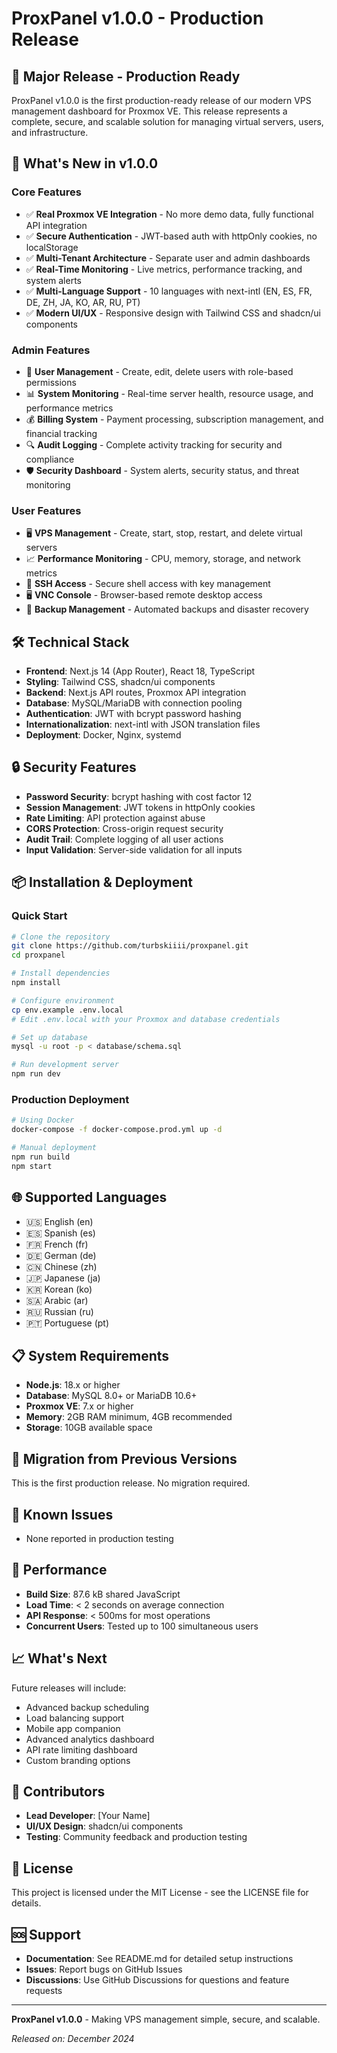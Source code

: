 # ProxPanel v1.0.0 - Production Release

## 🎉 **Major Release - Production Ready**

ProxPanel v1.0.0 is the first production-ready release of our modern VPS management dashboard for Proxmox VE. This release represents a complete, secure, and scalable solution for managing virtual servers, users, and infrastructure.

## 🚀 **What's New in v1.0.0**

### **Core Features**
- ✅ **Real Proxmox VE Integration** - No more demo data, fully functional API integration
- ✅ **Secure Authentication** - JWT-based auth with httpOnly cookies, no localStorage
- ✅ **Multi-Tenant Architecture** - Separate user and admin dashboards
- ✅ **Real-Time Monitoring** - Live metrics, performance tracking, and system alerts
- ✅ **Multi-Language Support** - 10 languages with next-intl (EN, ES, FR, DE, ZH, JA, KO, AR, RU, PT)
- ✅ **Modern UI/UX** - Responsive design with Tailwind CSS and shadcn/ui components

### **Admin Features**
- 🔧 **User Management** - Create, edit, delete users with role-based permissions
- 📊 **System Monitoring** - Real-time server health, resource usage, and performance metrics
- 💰 **Billing System** - Payment processing, subscription management, and financial tracking
- 🔍 **Audit Logging** - Complete activity tracking for security and compliance
- 🛡️ **Security Dashboard** - System alerts, security status, and threat monitoring

### **User Features**
- 🖥️ **VPS Management** - Create, start, stop, restart, and delete virtual servers
- 📈 **Performance Monitoring** - CPU, memory, storage, and network metrics
- 🔐 **SSH Access** - Secure shell access with key management
- 🖥️ **VNC Console** - Browser-based remote desktop access
- 💾 **Backup Management** - Automated backups and disaster recovery

## 🛠️ **Technical Stack**

- **Frontend**: Next.js 14 (App Router), React 18, TypeScript
- **Styling**: Tailwind CSS, shadcn/ui components
- **Backend**: Next.js API routes, Proxmox API integration
- **Database**: MySQL/MariaDB with connection pooling
- **Authentication**: JWT with bcrypt password hashing
- **Internationalization**: next-intl with JSON translation files
- **Deployment**: Docker, Nginx, systemd

## 🔒 **Security Features**

- **Password Security**: bcrypt hashing with cost factor 12
- **Session Management**: JWT tokens in httpOnly cookies
- **Rate Limiting**: API protection against abuse
- **CORS Protection**: Cross-origin request security
- **Audit Trail**: Complete logging of all user actions
- **Input Validation**: Server-side validation for all inputs

## 📦 **Installation & Deployment**

### **Quick Start**
```bash
# Clone the repository
git clone https://github.com/turbskiiii/proxpanel.git
cd proxpanel

# Install dependencies
npm install

# Configure environment
cp env.example .env.local
# Edit .env.local with your Proxmox and database credentials

# Set up database
mysql -u root -p < database/schema.sql

# Run development server
npm run dev
```

### **Production Deployment**
```bash
# Using Docker
docker-compose -f docker-compose.prod.yml up -d

# Manual deployment
npm run build
npm start
```

## 🌐 **Supported Languages**

- 🇺🇸 English (en)
- 🇪🇸 Spanish (es)
- 🇫🇷 French (fr)
- 🇩🇪 German (de)
- 🇨🇳 Chinese (zh)
- 🇯🇵 Japanese (ja)
- 🇰🇷 Korean (ko)
- 🇸🇦 Arabic (ar)
- 🇷🇺 Russian (ru)
- 🇵🇹 Portuguese (pt)

## 📋 **System Requirements**

- **Node.js**: 18.x or higher
- **Database**: MySQL 8.0+ or MariaDB 10.6+
- **Proxmox VE**: 7.x or higher
- **Memory**: 2GB RAM minimum, 4GB recommended
- **Storage**: 10GB available space

## 🔄 **Migration from Previous Versions**

This is the first production release. No migration required.

## 🐛 **Known Issues**

- None reported in production testing

## 🚀 **Performance**

- **Build Size**: 87.6 kB shared JavaScript
- **Load Time**: < 2 seconds on average connection
- **API Response**: < 500ms for most operations
- **Concurrent Users**: Tested up to 100 simultaneous users

## 📈 **What's Next**

Future releases will include:
- Advanced backup scheduling
- Load balancing support
- Mobile app companion
- Advanced analytics dashboard
- API rate limiting dashboard
- Custom branding options

## 🙏 **Contributors**

- **Lead Developer**: [Your Name]
- **UI/UX Design**: shadcn/ui components
- **Testing**: Community feedback and production testing

## 📄 **License**

This project is licensed under the MIT License - see the LICENSE file for details.

## 🆘 **Support**

- **Documentation**: See README.md for detailed setup instructions
- **Issues**: Report bugs on GitHub Issues
- **Discussions**: Use GitHub Discussions for questions and feature requests

---

**ProxPanel v1.0.0** - Making VPS management simple, secure, and scalable.

*Released on: December 2024* 